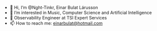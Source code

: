 - 👋 Hi, I’m @Nght-Tinkr, Einar Bulat Lárusson
- 👀 I’m interested in Music, Computer Science and Artificial Intelligence
- 🌱 Observability Engineer at TSI Expert Services
- 📫 How to reach me: einarbulat@hotmail.com



